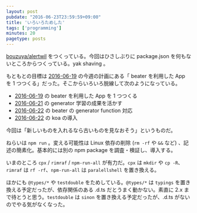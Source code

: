 ```yaml
---
layout: post
pubdate: "2016-06-23T23:59:59+09:00"
title: 'いろいろためした'
tags: ['programming']
minutes: 20
pagetype: posts
---
```

[bouzuya/alertwil][] をつくっている。今回はひさしぶりに package.json を何もないところからつくっている。yak shaving 。

もともとの目標は [2016-06-19][] の今週の計画にある「 beater を利用した App を 1 つつくる」だった。そこからいろいろ脱線して次のようになっている。

- [2016-06-19][] の beater を利用した App を 1 つつくる
- [2016-06-21][] の generator 学習の成果を活かす
- [2016-06-22][] の beater の generator function 対応
- [2016-06-22][] の koa の導入

今回は「新しいものを入れるなら古いものを見なおそう」というものだ。

ねらいは `npm run` 。変える可能性は Linux 依存の削除 (`rm -rf` や `&&` など) 、記述の簡素化。基本的には別の npm package を調査・検証し、導入する。

いまのところ `cpx` / `rimraf` / `npm-run-all` が有力だ。`cpx` は `mkdir` や `cp -R`、 `rimraf` は `rf -rf`、`npm-run-all` は `paralellshell` を置き換える。

ほかにも `@types/*` や `testdouble` をためしている。`@types/*` は `typings` を置き換える予定だったが、依存関係のある .d.ts だとうまく動かない。素直に 2.x まで待とうと思う。`testdouble` は `sinon` を置き換える予定だったが、.d.ts がないのでやる気がなくなった。

[2016-06-19]: http://blog.bouzuya.net/2016/06/19/
[2016-06-21]: http://blog.bouzuya.net/2016/06/21/
[2016-06-22]: http://blog.bouzuya.net/2016/06/22/
[bouzuya/alertwil]: https://github.com/bouzuya/alertwil
